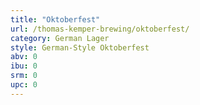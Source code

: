 ```yaml
---
title: "Oktoberfest"
url: /thomas-kemper-brewing/oktoberfest/
category: German Lager
style: German-Style Oktoberfest
abv: 0
ibu: 0
srm: 0
upc: 0
---
```


